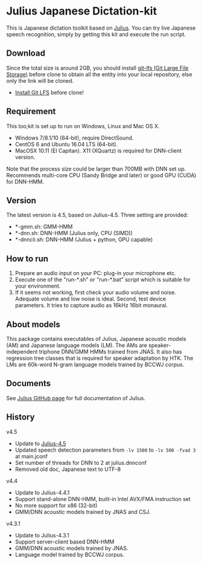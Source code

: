 # Julius Japanese Dictation-kit

This is Japanese dictation toolkit based on [Julius](https://github.com/julius-speech/julius).  You can try live Japanese speech recognition, simply by getting this kit and execute the run script.

## Download

Since the total size is around 2GB, you should install [git-lfs (Git Large File Storage)](https://git-lfs.github.com/) before clone to obtain all the entity into your local repository, else only the link will be cloned.

- [Install Git LFS](https://git-lfs.github.com/) before clone!

## Requirement

This too;kit is set up to run on Windows, Linux and Mac OS X.  

- Windows 7/8.1/10 (64-bit), require DirectSound.
- CentOS 6 and Ubuntu 16.04 LTS (64-bit).
- MacOSX 10.11 (El Capitan).  X11 (XQuartz) is required for DNN-client version.

Note that the process size could be larger than 700MB with DNN set up.
Recommends multi-core CPU (Sandy Bridge and later) or good GPU (CUDA)
for DNN-HMM.

## Version

The latest version is 4.5, based on Julius-4.5.  Three setting are provided:

- *-gmm.sh: GMM-HMM
- *-dnn.sh: DNN-HMM (Julius only, CPU (SIMD))
- *-dnncli.sh: DNN-HMM (Julius + python, GPU capable)

## How to run

1. Prepare an audio input on your PC: plug-in your microphone etc.
2. Execute one of the "run-\*.sh" or "run-\*.bat" script which is suitable for your environment.
3. If it seems not working, first check your audio volume and noise.  Adequate volume and low noise is ideal.  Second, test device parameters.  It tries to capture audio as 16kHz 16bit monaural.

## About models

This package contains executables of Julius, Japanese acoustic models (AM) and Japanese language models (LM). The AMs are speaker-independent triphone DNN/GMM HMMs trained from JNAS.  It also has regression tree classes that is required for speaker adaptation by HTK.  The LMs are 60k-word N-gram language models trained by BCCWJ corpus.

## Documents

See [Julius GitHub page](https://github.com/julius-speech/julius) for full documentation of Julius.

## History

v4.5

- Update to [Julius-4.5](https://github.com/julius-speech/julius/releases/tag/v4.5)
- Updated speech detection parameters from `-lv 1500` to `-lv 500 -fvad 3` at main.jconf
- Set number of threads for DNN to 2 at julius.dnnconf
- Removed old doc, Japanese text to UTF-8

v4.4

- Update to Julius-4.4.1
- Support stand-alone DNN-HMM, built-in Intel AVX/FMA instruction set
- No more support for x86 (32-bit)
- GMM/DNN acoustic models trained by JNAS and CSJ.

v4.3.1

- Update to Julius-4.3.1
- Support server-client based DNN-HMM
- GMM/DNN acoustic models trained by JNAS.
- Language model trained by BCCWJ corpus.
